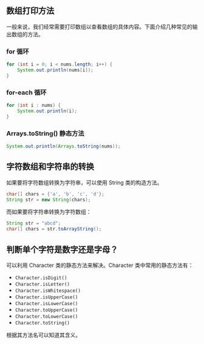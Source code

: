## 数组打印方法

一般来说，我们经常需要打印数组以查看数组的具体内容。下面介绍几种常见的输出数组的方法。

### for 循环
```java
for (int i = 0; i < nums.length; i++) {
    System.out.println(nums[i]);
}
```

### for-each 循环
```java
for (int i : nums) {
    System.out.println(i);
}
```

### Arrays.toString() 静态方法
```java
System.out.println(Arrays.toString(nums));
```

## 字符数组和字符串的转换
如果要将字符数组转换为字符串，可以使用 String 类的构造方法。
```java
char[] chars = {'a', 'b', 'c', 'd'};
String str = new String(chars);
```
而如果要将字符串转换为字符数组：
```java
String str = "abcd";
char[] chars = str.toArrayString();
```

## 判断单个字符是数字还是字母？
可以利用 Character 类的静态方法来解决。Character 类中常用的静态方法有：
+ `Character.isDigit()`
+ `Character.isLetter()`
+ `Character.isWhitespace()`
+ `Character.isUpperCase()`
+ `Character.isLowerCase()`
+ `Character.toUpperCase()`
+ `Character.toLowerCase()`
+ `Character.toString()`

根据其方法名可以知道其含义。
